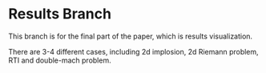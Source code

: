 # Results Branch

This branch is for the final part of the paper, which is results visualization.

There are 3-4 different cases, including 2d implosion, 2d Riemann problem, RTI and double-mach problem.

